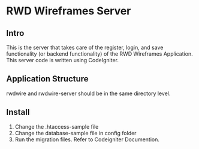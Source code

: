 # RWD Wireframes Server

## Intro
This is the server that takes care of the register, login, and save functionality (or backend functionality) of the RWD Wireframes Application.  This server code is written using CodeIgniter.

## Application Structure
rwdwire and rwdwire-server should be in the same directory level.

## Install
1.  Change the .htaccess-sample file
2.  Change the database-sample file in config folder
3.  Run the migration files.  Refer to Codeigniter Documention.